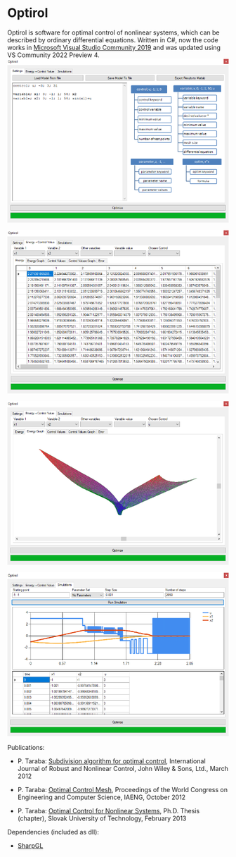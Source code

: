 # Optirol
Optirol is software for optimal control of nonlinear systems, which can be described by ordinary differential equations. Written in C#, now the code works in [Microsoft Visual Studio Community 2019](https://visualstudio.microsoft.com/vs/) and was updated using VS Community 2022 Preview 4.
![settings](./screenshots/settings2.png)

![energy 1](./screenshots/energy1.png)

![energy 2](./screenshots/energy2.png)

![simulations](./screenshots/simulations.png)

Publications:
* P. Taraba: [Subdivision algorithm for optimal control](https://onlinelibrary.wiley.com/doi/full/10.1002/rnc.2801), International Journal of Robust and Nonlinear Control, John Wiley & Sons, Ltd., March 2012

* P. Taraba: [Optimal Control Mesh](http://www.iaeng.org/publication/WCECS2012/WCECS2012_pp1110-1115.pdf), Proceedings of the World Congress on Engineering and Computer Science, IAENG, October 2012

* P. Taraba: [Optimal Control for Nonlinear Systems](https://www.fei.stuba.sk/buxus/docs/2013/autoreferaty/Taraba.pdf), Ph.D. Thesis (chapter), Slovak University of Technology, February 2013

Dependencies (included as dll):
* [SharpGL](https://github.com/dwmkerr/sharpgl)
